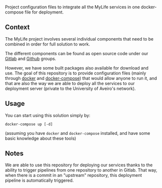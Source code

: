 Project configuration files to integrate all the MyLife services in one docker-compose file for deployment.

## Context

The MyLife project involves several individual components that need to be combined in order for full solution to work.

The different components can be found as open source code under our [Gitlab](https://gitlab.com/my-life-ua) and [Github](https://github.com/my-life-ua) groups.

However, we have some built packages also available for download and use. The goal of this repository is to provide configuration files (mainly through [docker](https://www.docker.com/) and [docker-compose](https://docs.docker.com/compose/)) that would allow anyone to run it, and that are also the way we are able to deploy all the services to our deployment server (private to the University of Aveiro's network).

## Usage

You can start using this solution simply by:
```
docker-compose up [-d]
```
(assuming you have `docker` and `docker-compose` installed, and have some basic knowledge about these tools)

## Notes

We are able to use this repository for deploying our services thanks to the ability to trigger pipelines from one repository to another in Gitlab. That way, when there is a commit in an "upstream" repository, this deployment pipeline is automatically triggered.
